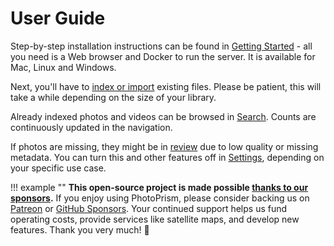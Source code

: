 # User Guide #

Step-by-step installation instructions can be found in [Getting Started](../getting-started/index.md) - 
all you need is a Web browser and Docker to run the server. It is available for Mac, Linux and Windows.

Next, you'll have to [index or import](library/index.md) 
existing files. Please be patient, this will take a while depending on the size of your library.

Already indexed photos and videos can be browsed in [Search](organize/browse.md).
Counts are continuously updated in the navigation.

If photos are missing, they might be in [review](organize/review.md) due to low quality or missing metadata.
You can turn this and other features off in [Settings](settings/general.md), depending on
your specific use case.

!!! example ""
    **This open-source project is made possible [thanks to our sponsors](https://github.com/photoprism/photoprism/blob/develop/SPONSORS.md).**
    If you enjoy using PhotoPrism, please consider backing us on [Patreon](https://www.patreon.com/photoprism)
    or [GitHub Sponsors](https://github.com/sponsors/photoprism).
    Your continued support helps us fund operating costs, provide services like satellite maps,
    and develop new features. Thank you very much! 💜